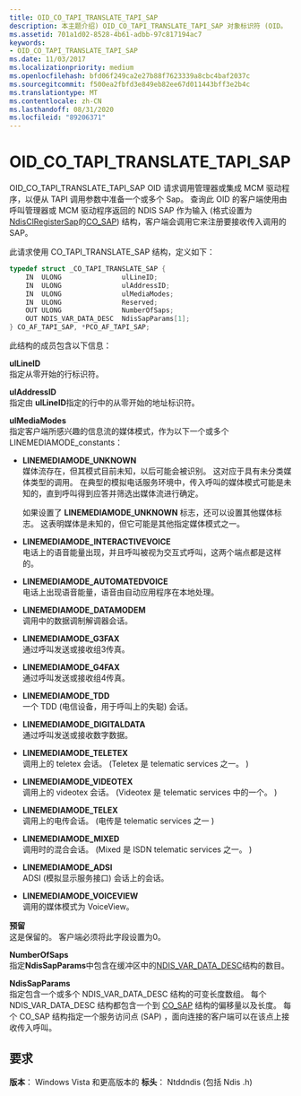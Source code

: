 ```yaml
---
title: OID_CO_TAPI_TRANSLATE_TAPI_SAP
description: 本主题介绍) OID_CO_TAPI_TRANSLATE_TAPI_SAP 对象标识符 (OID。
ms.assetid: 701a1d02-8528-4b61-adbb-97c817194ac7
keywords:
- OID_CO_TAPI_TRANSLATE_TAPI_SAP
ms.date: 11/03/2017
ms.localizationpriority: medium
ms.openlocfilehash: bfd06f249ca2e27b88f7623339a8cbc4baf2037c
ms.sourcegitcommit: f500ea2fbfd3e849eb82ee67d011443bff3e2b4c
ms.translationtype: MT
ms.contentlocale: zh-CN
ms.lasthandoff: 08/31/2020
ms.locfileid: "89206371"
---
```

# <a name="oid_co_tapi_translate_tapi_sap"></a>OID_CO_TAPI_TRANSLATE_TAPI_SAP

OID_CO_TAPI_TRANSLATE_TAPI_SAP OID 请求调用管理器或集成 MCM 驱动程序，以便从 TAPI 调用参数中准备一个或多个 Sap。 查询此 OID 的客户端使用由呼叫管理器或 MCM 驱动程序返回的 NDIS SAP 作为输入 (格式设置为[NdisClRegisterSap](/windows-hardware/drivers/ddi/ndis/nf-ndis-ndisclregistersap)的[CO_SAP](/previous-versions/windows/hardware/network/ff545392(v=vs.85))) 结构，客户端会调用它来注册要接收传入调用的 SAP。

此请求使用 CO_TAPI_TRANSLATE_SAP 结构，定义如下：

```c++
typedef struct _CO_TAPI_TRANSLATE_SAP {
    IN  ULONG               ulLineID;
    IN  ULONG               ulAddressID;
    IN  ULONG               ulMediaModes;
    IN  ULONG               Reserved;
    OUT ULONG               NumberOfSaps;
    OUT NDIS_VAR_DATA_DESC  NdisSapParams[1];
} CO_AF_TAPI_SAP, *PCO_AF_TAPI_SAP;
```

此结构的成员包含以下信息：

**ulLineID**  
指定从零开始的行标识符。

**ulAddressID**  
指定由 **ulLineID**指定的行中的从零开始的地址标识符。

**ulMediaModes**  
指定客户端所感兴趣的信息流的媒体模式，作为以下一个或多个 LINEMEDIAMODE_constants： 

- **LINEMEDIAMODE_UNKNOWN**  
媒体流存在，但其模式目前未知，以后可能会被识别。 这对应于具有未分类媒体类型的调用。 在典型的模拟电话服务环境中，传入呼叫的媒体模式可能是未知的，直到呼叫得到应答并筛选出媒体流进行确定。 

    如果设置了 **LINEMEDIAMODE_UNKNOWN** 标志，还可以设置其他媒体标志。 这表明媒体是未知的，但它可能是其他指定媒体模式之一。

- **LINEMEDIAMODE_INTERACTIVEVOICE**  
电话上的语音能量出现，并且呼叫被视为交互式呼叫，这两个端点都是这样的。

- **LINEMEDIAMODE_AUTOMATEDVOICE**  
电话上出现语音能量，语音由自动应用程序在本地处理。

- **LINEMEDIAMODE_DATAMODEM**  
调用中的数据调制解调器会话。

- **LINEMEDIAMODE_G3FAX**  
通过呼叫发送或接收组3传真。

- **LINEMEDIAMODE_G4FAX**  
通过呼叫发送或接收组4传真。

- **LINEMEDIAMODE_TDD**  
一个 TDD (电信设备，用于呼叫上的失聪) 会话。

- **LINEMEDIAMODE_DIGITALDATA**  
通过呼叫发送或接收数字数据。

- **LINEMEDIAMODE_TELETEX**  
调用上的 teletex 会话。  (Teletex 是 telematic services 之一。 ) 

- **LINEMEDIAMODE_VIDEOTEX**  
调用上的 videotex 会话。  (Videotex 是 telematic services 中的一个。 ) 

- **LINEMEDIAMODE_TELEX**  
调用上的电传会话。  (电传是 telematic services 之一 ) 

- **LINEMEDIAMODE_MIXED**  
调用时的混合会话。  (Mixed 是 ISDN telematic services 之一。 ) 

- **LINEMEDIAMODE_ADSI**  
ADSI (模拟显示服务接口) 会话上的会话。

- **LINEMEDIAMODE_VOICEVIEW**  
调用的媒体模式为 VoiceView。

**预留**  
这是保留的。 客户端必须将此字段设置为0。

**NumberOfSaps**  
指定**NdisSapParams**中包含在缓冲区中的[NDIS_VAR_DATA_DESC](/previous-versions/windows/hardware/network/ff559020(v=vs.85))结构的数目。

**NdisSapParams**  
指定包含一个或多个 NDIS_VAR_DATA_DESC 结构的可变长度数组。 每个 NDIS_VAR_DATA_DESC 结构都包含一个到 [CO_SAP](/previous-versions/windows/hardware/network/ff545392(v=vs.85)) 结构的偏移量以及长度。 每个 CO_SAP 结构指定一个服务访问点 (SAP) ，面向连接的客户端可以在该点上接收传入呼叫。

## <a name="requirements"></a>要求

**版本**： Windows Vista 和更高版本的 **标头**： Ntddndis (包括 Ndis .h) 